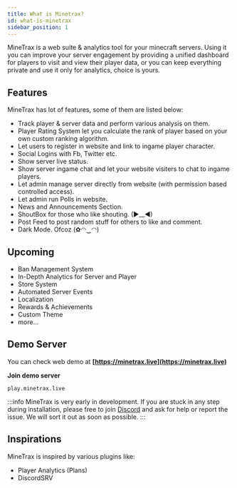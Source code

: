 ```yaml
---
title: What is Minetrax?
id: what-is-minetrax
sidebar_position: 1
---
```


MineTrax is a web suite & analytics tool for your minecraft servers. Using it you can improve your server engagement by providing a unified dashboard for players to visit and view their player data, or you can keep everything private and use it only for analytics, choice is yours.

## Features
MineTrax has lot of features, some of them are listed below:
 - Track player & server data and perform various analysis on them.
 - Player Rating System let you calculate the rank of player based on your own custom ranking algorithm.
 - Let users to register in website and link to ingame player character.
 - Social Logins with Fb, Twitter etc.
 - Show server live status.
 - Show server ingame chat and let your website visiters to chat to ingame players.
 - Let admin manage server directly from website (with permission based controlled access).
 - Let admin run Polls in website.
 - News and Announcements Section.
 - ShoutBox for those who like shouting. (►__◄)
 - Post Feed to post random stuff for others to like and comment.
 - Dark Mode. Ofcoz (✿◠‿◠)

## Upcoming
 - Ban Management System
 - In-Depth Analytics for Server and Player
 - Store System
 - Automated Server Events
 - Localization
 - Rewards & Achievements
 - Custom Theme
 - more...

## Demo Server
You can check web demo at **[https://minetrax.live](https://minetrax.live)**

**Join demo server**
```
play.minetrax.live
```

:::info
MineTrax is very early in development. If you are stuck in any step during installation, please free to join [Discord](https://discord.gg/Hzfj27k) and ask for help or report the issue. We will sort it out as soon as possible.
:::

## Inspirations
MineTrax is inspired by various plugins like:
 - Player Analytics (Plans)
 - DiscordSRV